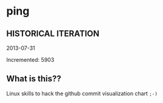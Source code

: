 # ping

## HISTORICAL ITERATION
2013-07-31

Incremented: 5903

## What is this?? 
Linux skills to hack the github commit visualization chart `;-)`
